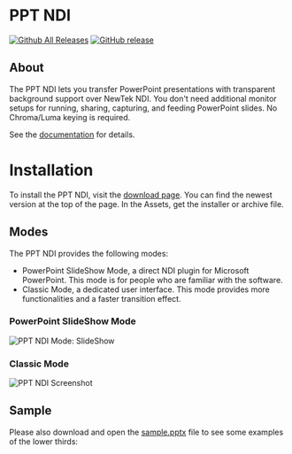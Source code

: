 # PPT NDI

[![Github All Releases](https://img.shields.io/github/downloads/ykhwong/ppt-ndi/total.svg?style=flat-square)]()
[![GitHub release](https://img.shields.io/github/release/ykhwong/ppt-ndi.svg?style=flat-square)](https://GitHub.com/ykhwong/ppt-ndi/releases/)

## About

The PPT NDI lets you transfer PowerPoint presentations with transparent background support over NewTek NDI. You don't need additional monitor setups for running, sharing, capturing, and feeding PowerPoint slides. No Chroma/Luma keying is required.

See the [documentation](https://ykhwong.github.io/ppt-ndi) for details.

# Installation

To install the PPT NDI, visit the [download page](https://github.com/ykhwong/ppt-ndi/releases). You can find the newest version at the top of the page. In the Assets, get the installer or archive file.

## Modes
The PPT NDI provides the following modes:
* PowerPoint SlideShow Mode, a direct NDI plugin for Microsoft PowerPoint. This mode is for people who are familiar with the software.
* Classic Mode, a dedicated user interface. This mode provides more functionalities and a faster transition effect.

### PowerPoint SlideShow Mode

![PPT NDI Mode: SlideShow](https://raw.githubusercontent.com/ykhwong/ppt-ndi/master/resources/ppt_ndi_slideshow_integration.png)

### Classic Mode

![PPT NDI Screenshot](https://raw.githubusercontent.com/ykhwong/ppt-ndi/master/resources/ppt_ndi_sshot.png)

## Sample

Please also download and open the [sample.pptx](https://github.com/ykhwong/ppt-ndi/raw/master/resources/sample.pptx) file to see some examples of the lower thirds:
